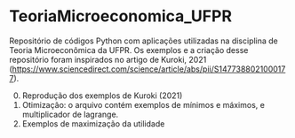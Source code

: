 # TeoriaMicroeconomica_UFPR

Repositório de códigos Python com aplicações utilizadas na disciplina de Teoria Microeconômica da UFPR. Os exemplos e a criação desse repositório foram inspirados no artigo de Kuroki, 2021 (https://www.sciencedirect.com/science/article/abs/pii/S1477388021000177). 

0. Reprodução dos exemplos de Kuroki (2021)
1. Otimização: o arquivo contém exemplos de mínimos e máximos, e multiplicador de lagrange. 
2. Exemplos de maximização da utilidade
